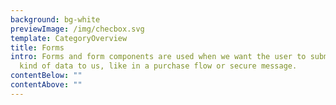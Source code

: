 ```yaml
---
background: bg-white
previewImage: /img/checbox.svg
template: CategoryOverview
title: Forms
intro: Forms and form components are used when we want the user to submit some
  kind of data to us, like in a purchase flow or secure message.
contentBelow: ""
contentAbove: ""
---
```

